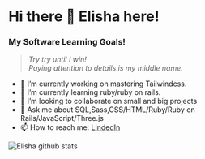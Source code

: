 # __Hi there 👋 Elisha here!__

### __My Software Learning Goals!__
> *Try try until I win! <br>Paying attention to 				details is my middle name.*


- 🔭 I’m currently working on mastering Tailwindcss.
- 🌱 I’m currently learning ruby/ruby on rails.
- 👯 I’m looking to collaborate on small and big projects
- 💬 Ask me about SQL,Sass,CSS/HTML/Ruby/Ruby on Rails/JavaScript/Three.js
- 📫 How to reach me: [LindedIn](https://www.linkedin.com/in/elisha-kyakopo/)

![Elisha github stats](https://github-readme-stats.vercel.app/api?username=elisha2kyakpo1&show_icons=true&theme=radical)
